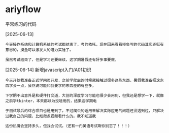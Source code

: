 # ariyflow
平常练习的代码

[2025-06-13]

    今天操作系统和计算机系统的考试都结束了，考的依托，现在回来看看摸鱼写的代码其实还挺有意思的，摸鱼可以激发人的潜力实锤了。

    虽然考试结束了，但是学习还要继续，这学期暑假还有好多事要做。

[2025-06-14] 新增javascript入门/A01初识
    
    今天开始我准备正式学网页开发，之前学爬虫的时候就接触过很多这些东西，暑假我准备把这东西学会一点，虽然说可能和我要学的东西差的有些多，
    
    下学期不出意外是和硬件打交道，大创的深度学习可能也很少会用到，但我还是想学一下，就像之前学tkinter，本来都以为没啥用的，结果这学期电
    
    子测试最后的综合项目也是用到了。不过爬虫的话用来解决实际应用的问题还没遇到过，只解决过我自己的问题，比如爬点视频看什么的。我不知道我
    
    这份热情会坚持多久，但我会试试。（还有一门英语考试啊你别忘了！！！）

